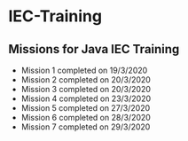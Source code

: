 <h1>IEC-Training</h1>
<h2>Missions for Java IEC Training</h2>  
<ul>
  <li>Mission 1 completed on 19/3/2020</li>
  <li>Mission 2 completed on 20/3/2020</li>
  <li>Mission 3 completed on 20/3/2020</li>
  <li>Mission 4 completed on 23/3/2020</li>
  <li>Mission 5 completed on 27/3/2020</li>
  <li>Mission 6 completed on 28/3/2020</li>
  <li>Mission 7 completed on 29/3/2020</li>
</ul>
